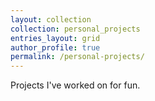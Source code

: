 ```yaml
---
layout: collection
collection: personal_projects
entries_layout: grid
author_profile: true
permalink: /personal-projects/
---
```


Projects I've worked on for fun.